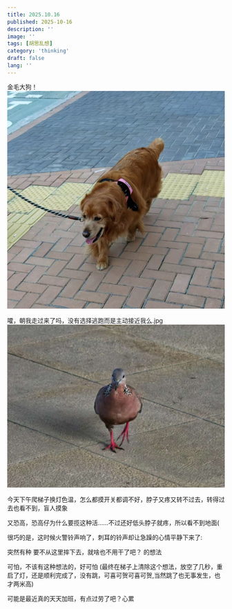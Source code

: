 ```yaml
---
title: 2025.10.16
published: 2025-10-16
description: ''
image: ''
tags: [胡思乱想]
category: 'thinking'
draft: false 
lang: ''
---
```


金毛大狗！
![dog](./images/IMG_2025_1016_01.jpg)

嚯，朝我走过来了吗，没有选择逃跑而是主动接近我么.jpg
![gugugu](./images/IMG_2025_1016_02.jpg)

今天下午爬梯子换灯色温，怎么都摸开关都调不好，脖子又疼又转不过去，转得过去也看不到，盲人摸象

又恐高，恐高仔为什么要揽这种活……不过还好低头脖子就疼，所以看不到地面(

很巧的是，这时候火警铃声响了，刺耳的铃声却让急躁的心情平静下来了:

突然有种 要不从这里摔下去，就啥也不用干了吧？ 的想法

可怕，不该有这种想法的，好可怕 (最终在梯子上清除这个想法，放空了几秒，重启了灯，还是顺利完成了，没有跳，可喜可贺可喜可贺,当然跳了也无事发生，也才两米高)

可能是最近真的天天加班，有点过劳了吧？心累